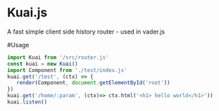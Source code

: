 # Kuai.js
A fast simple client side history router - used in vader.js

#Usage 

```js
import Kuai from '/src/router.js' 
const kuai = new Kuai() 
import Component from './test/index.js'
kuai.get('/test', (ctx) => {
   render(Component, document.getElementById('root'))
})
kuai.get('/home/:param', (ctx)=> ctx.html('<h1> hello world</h1>'))
kuai.listen()
```
